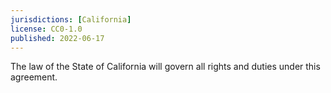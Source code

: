 ```yaml
---
jurisdictions: [California]
license: CC0-1.0
published: 2022-06-17
---
```


The law of the State of California will govern all rights and duties under this agreement.
